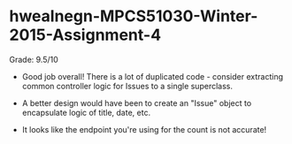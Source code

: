 # hwealnegn-MPCS51030-Winter-2015-Assignment-4
Grade: 9.5/10

- Good job overall! There is a lot of duplicated code - consider extracting common controller logic for Issues to a single superclass.

- A better design would have been to create an "Issue" object to encapsulate logic of title, date, etc.

- It looks like the endpoint you're using for the count is not accurate!
